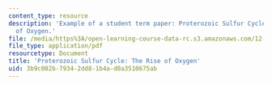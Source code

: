 ```yaml
---
content_type: resource
description: 'Example of a student term paper: Proterozoic Sulfur Cycle: The Rise
  of Oxygen.'
file: /media/https%3A/open-learning-course-data-rc.s3.amazonaws.com/12-491-biogeochemistry-of-sulfur-fall-2007/3b9c002b79342dd81b4ad0a3510675ab_kelly.pdf
file_type: application/pdf
resourcetype: Document
title: 'Proterozoic Sulfur Cycle: The Rise of Oxygen'
uid: 3b9c002b-7934-2dd8-1b4a-d0a3510675ab
---
```

